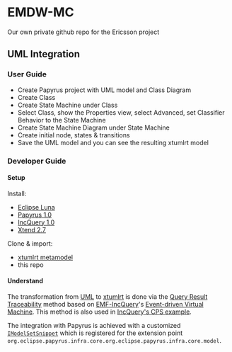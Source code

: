 # EMDW-MC
Our own private github repo for the Ericsson project

## UML Integration

### User Guide

* Create Papyrus project with UML model and Class Diagram
* Create Class
* Create State Machine under Class
* Select Class, show the Properties view, select Advanced, set Classifier Behavior to the State Machine
* Create State Machine Diagram under State Machine
* Create initial node, states & transitions
* Save the UML model and you can see the resulting xtumlrt model

### Developer Guide

#### Setup

Install:

* [Eclipse Luna](https://www.eclipse.org/downloads/)
* [Papyrus 1.0](http://download.eclipse.org/modeling/mdt/papyrus/updates/releases/luna)
* [IncQuery 1.0](https://hudson.eclipse.org/incquery/job/incquery-master/lastSuccessfulBuild/artifact/update-site/)
* [Xtend 2.7](http://download.eclipse.org/modeling/tmf/xtext/updates/composite/releases/)

Clone & import:

* [xtumlrt metamodel](https://github.com/IncQueryLabs/EMDW-Mirror-Metamodels)
* this repo

#### Understand

The transformation from [UML](https://wiki.eclipse.org/MDT/UML2) to [xtumlrt](https://umlrt.zeligsoft.com/gerrit/#/admin/projects/xtumlrt.model) is done via the [Query Result Traceability](https://github.com/IncQueryLabs/incquery-examples-cps/wiki/Query-result-traceability-M2M-transformation) method based on [EMF-IncQuery](https://www.eclipse.org/incquery/)'s [Event-driven Virtual Machine](https://wiki.eclipse.org/EMFIncQuery/DeveloperDocumentation/EventDrivenVM). This method is also used in [IncQuery's CPS example](https://github.com/IncQueryLabs/incquery-examples-cps).

The integration with Papyrus is achieved with a customized [`IModelSetSnippet`](https://eclipse.googlesource.com/papyrus/org.eclipse.papyrus/+/committers/vlorenzo/kepler/locationEnhancement/plugins/infra/core/org.eclipse.papyrus.infra.core/src/org/eclipse/papyrus/infra/core/resource/IModelSetSnippet.java) which is registered for the extension point `org.eclipse.papyrus.infra.core.org.eclipse.papyrus.infra.core.model`.